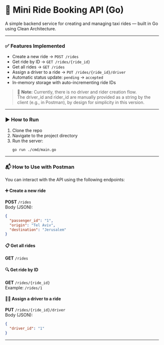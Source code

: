 # 🚕 Mini Ride Booking API (Go)

A simple backend service for creating and managing taxi rides — built in Go using Clean Architecture.

---

### ✅ Features Implemented

- Create a new ride → `POST /rides`
- Get ride by ID → `GET /rides/{ride_id}`
- Get all rides → `GET /rides`
- Assign a driver to a ride → `PUT /rides/{ride_id}/driver`
- Automatic status update: `pending` → `accepted`
- In-memory storage with auto-incrementing ride IDs

> 📝 **Note:** Currently, there is no driver and rider creation flow.  
> The  driver_id and rider_id are manually provided as a string by the client (e.g., in Postman), by design for simplicity in this version.

---
### ▶️ How to Run

1. Clone the repo
2. Navigate to the project directory
3. Run the server:
   ```bash
   go run ./cmd/main.go
   ```

---

### 📬 How to Use with Postman

You can interact with the API using the following endpoints:

#### ➕ Create a new ride  
**POST** `/rides`  
Body (JSON):
```json
{
  "passenger_id": "1",
  "origin": "Tel Aviv",
  "destination": "Jerusalem"
}
```

#### 📋 Get all rides  
**GET** `/rides`

#### 🔍 Get ride by ID  
**GET** `/rides/{ride_id}`  
Example: `/rides/1`

#### 👨‍✈️ Assign a driver to a ride  
**PUT** `/rides/{ride_id}/driver`  
Body (JSON):
```json
{
  "driver_id": "1"
}
```

---

